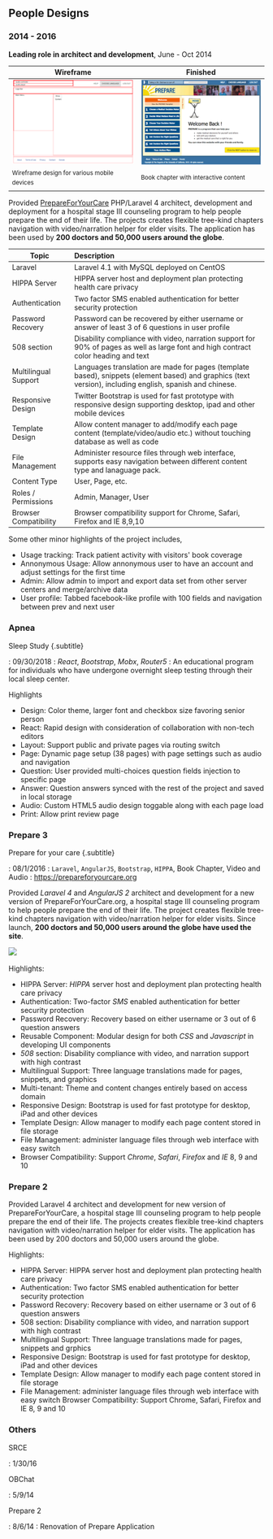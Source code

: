 ## People Designs
### 2014 - 2016

**Leading role in architect and development**,
June - Oct 2014

| Wireframe     | Finished      |
| ------------- | ------------- |
| ![haha](../images/prepare-wireframe.png) | ![haha](../images/prepare-home.png) |
| <sup>Wireframe design for various mobile devices</sup> | <sup>Book chapter with interactive content</sup> |

Provided [PrepareForYourCare](http://prepare2.peopledesigns.net) PHP/Laravel 4 architect, development and deployment for a hospital stage III counseling program to help people prepare the end of their life. The projects creates flexible tree-kind chapters navigation with video/narration helper for elder visits. The application has been used by **200 doctors and 50,000 users around the globe**.


| Topic        | Description    |
| ------------ |:-------------- |
| Laravel | Laravel 4.1 with MySQL deployed on CentOS |
| HIPPA Server | HIPPA server host and deployment plan protecting health care privacy |
| Authentication | Two factor SMS enabled authentication for better security protection |
| Password Recovery | Password can be recovered by either username or answer of least 3 of 6 questions in user profile |
| 508 section | Disability compliance with video, narration support for 90% of pages as well as large font and high contract color heading and text |
| Multilingual Support | Languages translation are made for pages (template based), snippets (element based) and graphics (text version), including english, spanish and chinese. |
| Responsive Design | Twitter Bootstrap is used for fast prototype with responsive design supporting desktop, ipad and other mobile devices |
| Template Design | Allow content manager to add/modify each page content (template/video/audio etc.) without touching database as well as code |
| File Management | Administer resource files through web interface, supports easy navigation between different content type and lanaguage pack.   |
| Content Type | User, Page, etc. |
| Roles / Permissions | Admin, Manager, User |
| Browser Compatibility | Browser compatibility support for Chrome, Safari,  Firefox and IE 8,9,10 |

Some other minor highlights of the project includes,

* Usage tracking: Track patient activity with visitors' book coverage
* Annonymous Usage: Allow annonymous user to have an account and adjust settings for the first time
* Admin: Allow admin to import and export data set from other server centers and merge/archive data
* User profile: Tabbed facebook-like profile with 100 fields and navigation between prev and next user



### Apnea
Sleep Study {.subtitle}

: 09/30/2018
: _React_, _Bootstrap_, _Mobx_, _Router5_
: An educational program for individuals who have undergone overnight sleep testing through their local sleep center.

Highlights

- Design: Color theme, larger font and checkbox size favoring senior person
- React: Rapid design with consideration of collaboration with non-tech editors
- Layout: Support public and private pages via routing switch
- Page: Dynamic page setup (38 pages) with page settings such as audio and navigation
- Question: User provided multi-choices question fields injection to specific page
- Answer: Question answers synced with the rest of the project and saved in local storage
- Audio: Custom HTML5 audio design toggable along with each page load
- Print: Allow print review page

### Prepare 3
Prepare for your care {.subtitle}

: 08/1/2016
: `Laravel`, `AngularJS`, `Bootstrap`, `HIPPA`, Book Chapter, Video and Audio
: https://prepareforyourcare.org

Provided *Laravel 4* and *AngularJS 2* architect and development for a new version of PrepareForYourCare.org, a hospital stage III counseling program to help people prepare the end of their life. The project creates flexible tree-kind chapters navigation with video/narration helper for elder visits. Since launch, **200 doctors and 50,000 users around the globe have used the site**.

![](https://lh3.googleusercontent.com/I4xr1EBWDPej9CVO5J_x17orxY8pgsNqXUtubRMnS0EdFaR231U-MmXkSU1msYj4Y88R6jp4TXAOPXbFEqsapEUYAOFYFPT6SN-lW7E8mtJuKhH9YUFE2C6rWODGrgbGJyofRQ)

Highlights:

- HIPPA Server: *HIPPA* server host and deployment plan protecting health care privacy
- Authentication: Two-factor *SMS* enabled authentication for better security protection
- Password Recovery: Recovery based on either username or 3 out of 6 question answers
- Reusable Component: Modular design for both *CSS* and *Javascript* in developing UI components
- *508* section: Disability compliance with video, and narration support with high contrast
- Multilingual Support: Three language translations made for pages, snippets, and graphics
- Multi-tenant: Theme and content changes entirely based on access domain
- Responsive Design: Bootstrap is used for fast prototype for desktop, iPad and other devices
- Template Design: Allow manager to modify each page content stored in file storage
- File Management: administer language files through web interface with easy switch
- Browser Compatibility: Support *Chrome*, *Safari*, *Firefox* and *IE* 8, 9 and 10

### Prepare 2

Provided Laravel 4 architect and development for new version of PrepareForYourCare, a hospital stage III counseling program to help people prepare the end of their life. The projects creates flexible tree-kind chapters navigation with video/narration helper for elder visits. The application has been used by 200 doctors and 50,000 users around the globe.

Highlights:

- HIPPA Server: HIPPA server host and deployment plan protecting health care privacy
- Authentication: Two factor SMS enabled authentication for better security protection
- Password Recovery: Recovery based on either username or 3 out of 6 question answers
- 508 section: Disability compliance with video, and narration support with high contrast
- Multilingual Support: Three language translations made for pages, snippets and grphics
- Responsive Design: Bootstrap is used for fast prototype for desktop, iPad and other devices
- Template Design: Allow manager to modify each page content stored in file storage
- File Management: administer language files through web interface with easy switch
Browser Compatibility: Support Chrome, Safari, Firefox and IE 8, 9 and 10

### Others

SRCE

: 1/30/16

OBChat

: 5/9/14

Prepare 2

: 8/6/14
: Renovation of Prepare Application